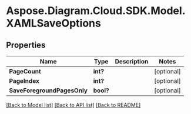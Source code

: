 # Aspose.Diagram.Cloud.SDK.Model.XAMLSaveOptions
## Properties

Name | Type | Description | Notes
------------ | ------------- | ------------- | -------------
**PageCount** | **int?** |  | [optional] 
**PageIndex** | **int?** |  | [optional] 
**SaveForegroundPagesOnly** | **bool?** |  | [optional] 

[[Back to Model list]](../README.md#documentation-for-models) [[Back to API list]](../README.md#documentation-for-api-endpoints) [[Back to README]](../README.md)

